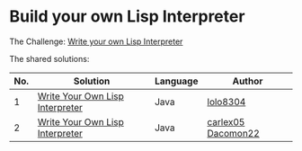 # Build your own Lisp Interpreter

The Challenge: [Write your own Lisp Interpreter](https://codingchallenges.fyi/challenges/challenge-lisp)

The shared solutions:

| No. | Solution | Language | Author |
|-----|----------|----------|--------|
| 1 | [Write Your Own Lisp Interpreter](https://github.com/lolo8304/coding-challenge/tree/main/no-30) | Java | [lolo8304](https://github.com/lolo8304) |
| 2 | [Write Your Own Lisp Interpreter](https://github.com/carlex05/lisp-interpreter) | Java | [carlex05](https://github.com/carlex05) [Dacomon22](https://github.com/Dacomon22) |
